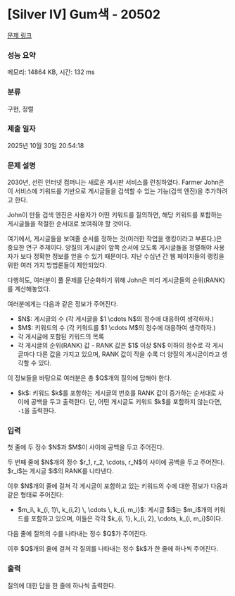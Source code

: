 # [Silver IV] Gum색 - 20502 

[문제 링크](https://www.acmicpc.net/problem/20502) 

### 성능 요약

메모리: 14864 KB, 시간: 132 ms

### 분류

구현, 정렬

### 제출 일자

2025년 10월 30일 20:54:18

### 문제 설명

<p>2030년, 선린 인터넷 컴퍼니는 새로운 게시판 서비스를 런칭하였다. Farmer John은 이 서비스에 키워드를 기반으로 게시글들을 검색할 수 있는 기능(검색 엔진)을 추가하려고 한다.</p>

<p>John이 만들 검색 엔진은 사용자가 어떤 키워드를 질의하면, 해당 키워드를 포함하는 게시글들을 적절한 순서대로 보여줘야 할 것이다.</p>

<p>여기에서, 게시글들을 보여줄 순서를 정하는 것(이러한 작업을 랭킹이라고 부른다.)은 중요한 연구 주제이다. 양질의 게시글이 앞쪽 순서에 오도록 게시글들을 정렬해야 사용자가 보다 정확한 정보를 얻을 수 있기 때문이다. 지난 수십년 간 웹 페이지들의 랭킹을 위한 여러 가지 방법론들이 제안되었다.</p>

<p>다행히도, 여러분이 풀 문제를 단순화하기 위해 John은 미리 게시글들의 순위(RANK)를 계산해놓았다.</p>

<p>여러분에게는 다음과 같은 정보가 주어진다.</p>

<ul>
	<li>$N$: 게시글의 수 (각 게시글을 $1 \cdots N$의 정수에 대응하여 생각하자.)</li>
	<li>$M$: 키워드의 수 (각 키워드를 $1 \cdots M$의 정수에 대응하여 생각하자.)</li>
	<li>각 게시글에 포함된 키워드의 목록</li>
	<li>각 게시글의 순위(RANK) 값 - RANK 값은 $1$ 이상 $N$ 이하의 정수로 각 게시글마다 다른 값을 가지고 있으며, RANK 값이 작을 수록 더 양질의 게시글이라고 생각할 수 있다.</li>
</ul>

<p>이 정보들을 바탕으로 여러분은 총 $Q$개의 질의에 답해야 한다.</p>

<ul>
	<li>$k$: 키워드 $k$를 포함하는 게시글의 번호를 RANK 값이 증가하는 순서대로 사이에 공백을 두고 출력한다. 단, 어떤 게시글도 키워드 $k$를 포함하지 않는다면, <code>-1</code>을 출력한다.</li>
</ul>

### 입력 

 <p>첫 줄에 두 정수 $N$과 $M$이 사이에 공백을 두고 주어진다.</p>

<p>두 번째 줄에 $N$개의 정수 $r_1, r_2, \cdots, r_N$이 사이에 공백을 두고 주어진다. $r_i$는 게시글 $i$의 RANK를 나타낸다.</p>

<p>이후 $N$개의 줄에 걸쳐 각 게시글이 포함하고 있는 키워드의 수에 대한 정보가 다음과 같은 형태로 주어진다:</p>

<ul>
	<li>$m_i\, k_{i, 1}\, k_{i,2} \, \cdots \, k_{i, m_i}$: 게시글 $i$는 $m_i$개의 키워드를 포함하고 있으며, 이들은 각각 $k_{i, 1}, k_{i, 2}, \cdots, k_{i, m_i}$이다.</li>
</ul>

<p>다음 줄에 질의의 수를 나타내는 정수 $Q$가 주어진다.</p>

<p>이후 $Q$개의 줄에 걸쳐 각 질의를 나타내는 정수 $k$가 한 줄에 하나씩 주어진다.</p>

### 출력 

 <p>질의에 대한 답을 한 줄에 하나씩 출력한다.</p>

